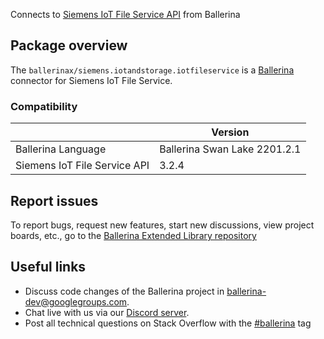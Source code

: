 Connects to [Siemens IoT File Service API](https://developer.mindsphere.io/apis/iot-iotfile/api-iotfile-overview.html) from Ballerina

## Package overview
The `ballerinax/siemens.iotandstorage.iotfileservice` is a [Ballerina](https://ballerina.io/) connector for Siemens IoT File Service.

### Compatibility
|                                   | Version                   |
|-----------------------------------|---------------------------|
| Ballerina Language                | Ballerina Swan Lake 2201.2.1|
| Siemens IoT File Service  API     | 3.2.4                     |

## Report issues
To report bugs, request new features, start new discussions, view project boards, etc., go to the [Ballerina Extended Library repository](https://github.com/ballerina-platform/ballerina-extended-library)

## Useful links
- Discuss code changes of the Ballerina project in [ballerina-dev@googlegroups.com](mailto:ballerina-dev@googlegroups.com).
- Chat live with us via our [Discord server](https://discord.gg/ballerinalang).
- Post all technical questions on Stack Overflow with the [#ballerina](https://stackoverflow.com/questions/tagged/ballerina) tag
